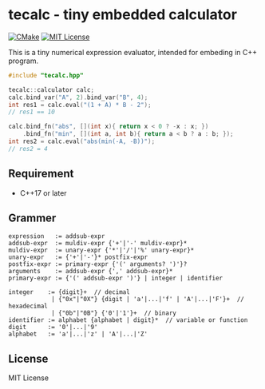 # tecalc - tiny embedded calculator
[![CMake](https://github.com/yohhoy/tecalc/actions/workflows/cmake.yml/badge.svg)](https://github.com/yohhoy/tecalc/actions/workflows/cmake.yml)
[![MIT License](http://img.shields.io/badge/license-MIT-blue.svg)](LICENSE)

This is a tiny numerical expression evaluator, intended for embeding in C++ program.

```cpp
#include "tecalc.hpp"

tecalc::calculator calc;
calc.bind_var("A", 2).bind_var("B", 4);
int res1 = calc.eval("(1 + A) * B - 2");
// res1 == 10

calc.bind_fn("abs", [](int x){ return x < 0 ? -x : x; })
    .bind_fn("min", [](int a, int b){ return a < b ? a : b; });
int res2 = calc.eval("abs(min(-A, -B))");
// res2 = 4
```

## Requirement
- C++17 or later

## Grammer
```
expression   := addsub-expr
addsub-expr  := muldiv-expr {'+'|'-' muldiv-expr}*
muldiv-expr  := unary-expr {'*'|'/'|'%' unary-expr}*
unary-expr   := {'+'|'-'}* postfix-expr
postfix-expr := primary-expr {'(' arguments? ')'}?
arguments    := addsub-expr {',' addsub-expr}*
primary-expr := {'(' addsub-expr ')'} | integer | identifier

integer    := {digit}+  // decimal
            | {"0x"|"0X"} {digit | 'a'|...|'f' | 'A'|...|'F'}+  // hexadecimal
            | {"0b"|"0B"} {'0'|'1'}+  // binary
identifier := alphabet {alphabet | digit}*  // variable or function
digit      := '0'|...|'9'
alphabet   := 'a'|...|'z' | 'A'|...|'Z'
```

## License
MIT License
